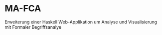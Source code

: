 # MA-FCA
Erweiterung einer Haskell Web-Applikation um Analyse und Visualisierung mit Formaler Begriffsanalye
